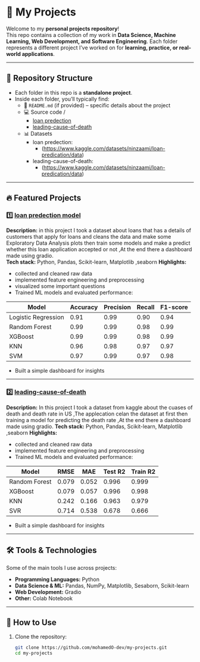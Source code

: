 # 🚀 My Projects

Welcome to my **personal projects repository**!  
This repo contains a collection of my work in **Data Science, Machine Learning, Web Development, and Software Engineering**. Each folder represents a different project I’ve worked on for **learning, practice, or real-world applications**.

---

## 📂 Repository Structure

- Each folder in this repo is a **standalone project**.  
- Inside each folder, you’ll typically find:
  - 📜 `README.md` (if provided) – specific details about the project
  - 💻 Source code /
    - [loan predection](./gradeuation_project.ipynb)
    - [leading-cause-of-death](./HTI_project(1).ipynb)
  - 📊 Datasets 
    - loan predection:
      - (https://www.kaggle.com/datasets/ninzaami/loan-predication/data)
    - leading-cause-of-death:
      - (https://www.kaggle.com/datasets/ninzaami/loan-predication/data) 

---

## 🔥 Featured Projects

### 1️⃣ [loan predection model](./gradeuation_project.ipynb)
**Description:** in this project I took a dataset about loans that has a details of customers that apply for loans and cleans the data and make some Exploratory Data Analysis plots then train some models and make a predict whether this loan application accepted or not ,At the end there a dashboard made using gradio.  
**Tech stack:** Python, Pandas, Scikit-learn, Matplotlib ,seaborn
**Highlights:**
- collected and cleaned raw data
- implemented feature engineering and preprocessing
- visualized some important questions
- Trained ML models and evaluated performance:

| Model                   | Accuracy | Precision | Recall | F1-score |
|-------------------------|----------|-----------|--------|----------|
| Logistic Regression     | 0.91     | 0.99      | 0.90   | 0.94     |
| Random Forest           | 0.99     | 0.99      | 0.98   | 0.99     |
| XGBoost                 | 0.99     | 0.99      | 0.98   | 0.99     |
| KNN                     | 0.96     | 0.98      | 0.97   | 0.97     |
| SVM                     | 0.97     | 0.99      | 0.97   | 0.98     |

- Built a simple dashboard for insights  

---

### 2️⃣ [leading-cause-of-death](./HTI_project(1).ipynb)
**Description:** In this project I took a dataset from kaggle about the cuases of death and death rate in US ,The applecation celan the dataset at first then training a model for predicting the death rate ,At the end there a dashboard made using gradio. 
**Tech stack:** Python, Pandas, Scikit-learn, Matplotlib ,seaborn
**Highlights:**
- collected and cleaned raw data
- implemented feature engineering and preprocessing
- Trained ML models and evaluated performance:

| Model                   | RMSE     | MAE       | Test R2| Train R2 |
|-------------------------|----------|-----------|--------|----------|
| Random Forest           | 0.079    | 0.052     | 0.996  | 0.999    |
| XGBoost                 | 0.079    | 0.057     | 0.996  | 0.998    |
| KNN                     | 0.242    | 0.166     | 0.963  | 0.979    |
| SVR                     |0.714     | 0.538     | 0.678  | 0.666    |

- Built a simple dashboard for insights  

---

## 🛠️ Tools & Technologies

Some of the main tools I use across projects:
- **Programming Languages:** Python
- **Data Science & ML:** Pandas, NumPy, Matplotlib, Sesaborn, Scikit-learn  
- **Web Development:** Gradio
- **Other:** Colab Notebook 

---

## 📖 How to Use

1. Clone the repository:
   ```bash
   git clone https://github.com/mohamedO-dev/my-projects.git
   cd my-projects
